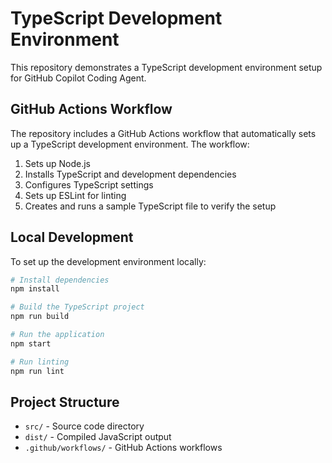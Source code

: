 # TypeScript Development Environment

This repository demonstrates a TypeScript development environment setup for GitHub Copilot Coding Agent.

## GitHub Actions Workflow

The repository includes a GitHub Actions workflow that automatically sets up a TypeScript development environment. The workflow:

1. Sets up Node.js
2. Installs TypeScript and development dependencies
3. Configures TypeScript settings
4. Sets up ESLint for linting
5. Creates and runs a sample TypeScript file to verify the setup

## Local Development

To set up the development environment locally:

```bash
# Install dependencies
npm install

# Build the TypeScript project
npm run build

# Run the application
npm start

# Run linting
npm run lint
```

## Project Structure

- `src/` - Source code directory
- `dist/` - Compiled JavaScript output
- `.github/workflows/` - GitHub Actions workflows